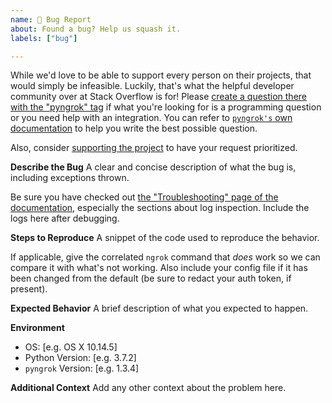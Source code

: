 ```yaml
---
name: 🐛 Bug Report
about: Found a bug? Help us squash it.
labels: ["bug"]

---
```


While we'd love to be able to support every person on their projects, that would simply be infeasible. Luckily, that's what the helpful developer community over at Stack Overflow is for! Please [create a question there with the "pyngrok" tag](https://stackoverflow.com/questions/ask?tags=python+pyngrok+ngrok) if what you're looking for is a programming question or you need help with an integration. You can refer to [`pyngrok's` own documentation](https://pyngrok.readthedocs.io/en/latest/) to help you write the best possible question.

Also, consider [supporting the project](https://github.com/sponsors/alexdlaird) to have your request prioritized.

**Describe the Bug**
A clear and concise description of what the bug is, including exceptions thrown.

Be sure you have checked out [the "Troubleshooting" page of the documentation](https://pyngrok.readthedocs.io/en/latest/troubleshooting.html), especially the sections about log inspection. Include the logs here after debugging.

**Steps to Reproduce**
A snippet of the code used to reproduce the behavior.

If applicable, give the correlated `ngrok` command that _does_ work so we can compare it with what's not working. Also include your config file if it has been changed from the default (be sure to redact your auth token, if present).

**Expected Behavior**
A brief description of what you expected to happen.

**Environment**
- OS: [e.g. OS X 10.14.5]
- Python Version: [e.g. 3.7.2]
- `pyngrok` Version: [e.g. 1.3.4]

**Additional Context**
Add any other context about the problem here.
